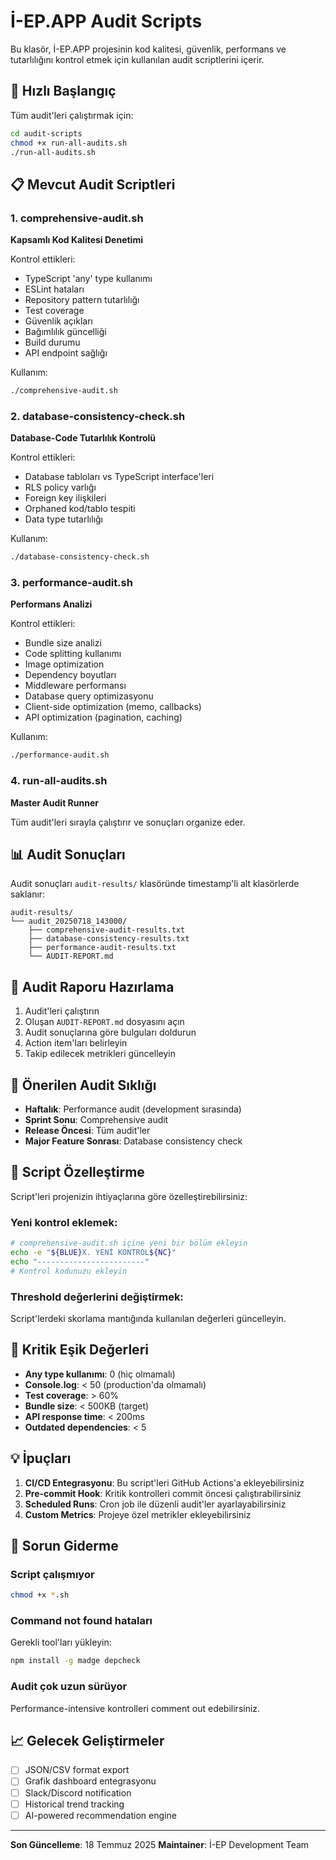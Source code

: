 # İ-EP.APP Audit Scripts

Bu klasör, İ-EP.APP projesinin kod kalitesi, güvenlik, performans ve tutarlılığını kontrol etmek için kullanılan audit scriptlerini içerir.

## 🚀 Hızlı Başlangıç

Tüm audit'leri çalıştırmak için:

```bash
cd audit-scripts
chmod +x run-all-audits.sh
./run-all-audits.sh
```

## 📋 Mevcut Audit Scriptleri

### 1. comprehensive-audit.sh
**Kapsamlı Kod Kalitesi Denetimi**

Kontrol ettikleri:
- TypeScript 'any' type kullanımı
- ESLint hataları
- Repository pattern tutarlılığı
- Test coverage
- Güvenlik açıkları
- Bağımlılık güncelliği
- Build durumu
- API endpoint sağlığı

Kullanım:
```bash
./comprehensive-audit.sh
```

### 2. database-consistency-check.sh
**Database-Code Tutarlılık Kontrolü**

Kontrol ettikleri:
- Database tabloları vs TypeScript interface'leri
- RLS policy varlığı
- Foreign key ilişkileri
- Orphaned kod/tablo tespiti
- Data type tutarlılığı

Kullanım:
```bash
./database-consistency-check.sh
```

### 3. performance-audit.sh
**Performans Analizi**

Kontrol ettikleri:
- Bundle size analizi
- Code splitting kullanımı
- Image optimization
- Dependency boyutları
- Middleware performansı
- Database query optimizasyonu
- Client-side optimization (memo, callbacks)
- API optimization (pagination, caching)

Kullanım:
```bash
./performance-audit.sh
```

### 4. run-all-audits.sh
**Master Audit Runner**

Tüm audit'leri sırayla çalıştırır ve sonuçları organize eder.

## 📊 Audit Sonuçları

Audit sonuçları `audit-results/` klasöründe timestamp'li alt klasörlerde saklanır:

```
audit-results/
└── audit_20250718_143000/
    ├── comprehensive-audit-results.txt
    ├── database-consistency-results.txt
    ├── performance-audit-results.txt
    └── AUDIT-REPORT.md
```

## 📝 Audit Raporu Hazırlama

1. Audit'leri çalıştırın
2. Oluşan `AUDIT-REPORT.md` dosyasını açın
3. Audit sonuçlarına göre bulguları doldurun
4. Action item'ları belirleyin
5. Takip edilecek metrikleri güncelleyin

## 🎯 Önerilen Audit Sıklığı

- **Haftalık**: Performance audit (development sırasında)
- **Sprint Sonu**: Comprehensive audit
- **Release Öncesi**: Tüm audit'ler
- **Major Feature Sonrası**: Database consistency check

## 🔧 Script Özelleştirme

Script'leri projenizin ihtiyaçlarına göre özelleştirebilirsiniz:

### Yeni kontrol eklemek:
```bash
# comprehensive-audit.sh içine yeni bir bölüm ekleyin
echo -e "${BLUE}X. YENİ KONTROL${NC}"
echo "------------------------"
# Kontrol kodunuzu ekleyin
```

### Threshold değerlerini değiştirmek:
Script'lerdeki skorlama mantığında kullanılan değerleri güncelleyin.

## 🚨 Kritik Eşik Değerleri

- **Any type kullanımı**: 0 (hiç olmamalı)
- **Console.log**: < 50 (production'da olmamalı)
- **Test coverage**: > 60%
- **Bundle size**: < 500KB (target)
- **API response time**: < 200ms
- **Outdated dependencies**: < 5

## 💡 İpuçları

1. **CI/CD Entegrasyonu**: Bu script'leri GitHub Actions'a ekleyebilirsiniz
2. **Pre-commit Hook**: Kritik kontrolleri commit öncesi çalıştırabilirsiniz
3. **Scheduled Runs**: Cron job ile düzenli audit'ler ayarlayabilirsiniz
4. **Custom Metrics**: Projeye özel metrikler ekleyebilirsiniz

## 🐛 Sorun Giderme

### Script çalışmıyor
```bash
chmod +x *.sh
```

### Command not found hataları
Gerekli tool'ları yükleyin:
```bash
npm install -g madge depcheck
```

### Audit çok uzun sürüyor
Performance-intensive kontrolleri comment out edebilirsiniz.

## 📈 Gelecek Geliştirmeler

- [ ] JSON/CSV format export
- [ ] Grafik dashboard entegrasyonu
- [ ] Slack/Discord notification
- [ ] Historical trend tracking
- [ ] AI-powered recommendation engine

---

**Son Güncelleme**: 18 Temmuz 2025
**Maintainer**: İ-EP Development Team
